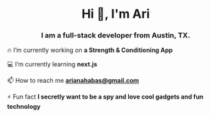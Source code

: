 <h1 align="center">Hi 👋, I'm Ari</h1>
<h3 align="center">I am a full-stack developer from Austin, TX.</h3>

 🔥 I’m currently working on **a Strength & Conditioning App**

 💻 I’m currently learning **next.js**

 📫 How to reach me **arianahabas@gmail.com**

 ⚡ Fun fact **I secretly want to be a spy and love cool gadgets and fun technology**

